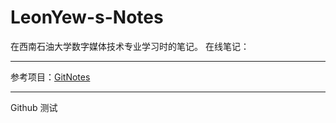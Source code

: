 # LeonYew-s-Notes
在西南石油大学数字媒体技术专业学习时的笔记。
在线笔记：

---
参考项目：[GitNotes](https://github.com/OrangeX4/GitNotes)

---
Github 测试